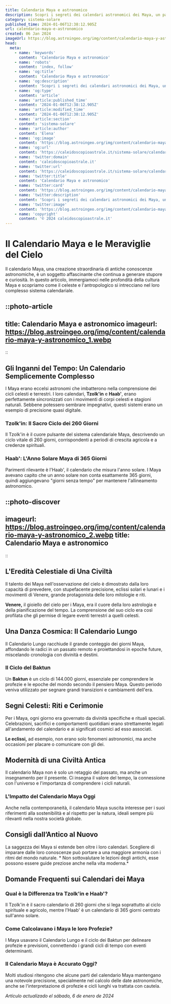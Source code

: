 ```yaml
---
title: Calendario Maya e astronomico
description: Scopri i segreti dei calendari astronomici dei Maya, un patrimonio di sapienza antica. Leggi il nostro articolo per viaggiare nel tempo!
category: sistema-solare
published_time: 2024-01-06T12:38:12.905Z
url: calendario-maya-e-astronomico
created: 06 Jan 2024
imageUrl: https://blog.astroingeo.org/img/content/calendario-maya-y-astronomico_1.webp
head:
  meta:
    - name: 'keywords'
      content: 'Calendario Maya e astronomico'
    - name: 'robots'
      content: 'index, follow'
    - name: 'og:title'
      content: 'Calendario Maya e astronomico'
    - name: 'og:description'
      content: 'Scopri i segreti dei calendari astronomici dei Maya, un patrimonio di sapienza antica. Leggi il nostro articolo per viaggiare nel tempo!'
    - name: 'og:type'
      content: 'article'
    - name: 'article:published_time'
      content: '2024-01-06T12:38:12.905Z'
    - name: 'article:modified_time'
      content: '2024-01-06T12:38:12.905Z'
    - name: 'article:section'
      content: 'sistema-solare'
    - name: 'article:author'
      content: 'Elena'
    - name: 'og:image'
      content: 'https://blog.astroingeo.org/img/content/calendario-maya-y-astronomico_1.webp'
    - name: 'og:url'
      content: 'https://caleidoscopioastrale.it/sistema-solare/calendario-maya-e-astronomico'
    - name: 'twitter:domain'
      content: 'caleidoscopioastrale.it'
    - name: 'twitter:url'
      content: 'https://caleidoscopioastrale.it/sistema-solare/calendario-maya-e-astronomico'
    - name: 'twitter:title'
      content: 'Calendario Maya e astronomico'
    - name: 'twitter:card'
      content: 'https://blog.astroingeo.org/img/content/calendario-maya-y-astronomico_1.webp'
    - name: 'twitter:description'
      content: 'Scopri i segreti dei calendari astronomici dei Maya, un patrimonio di sapienza antica. Leggi il nostro articolo per viaggiare nel tempo!'
    - name: 'twitter:image'
      content: 'https://blog.astroingeo.org/img/content/calendario-maya-y-astronomico_1.webp'
    - name: 'copyright'
      content: '© 2024 caleidoscopioastrale.it'
---
```

# Il Calendario Maya e le Meraviglie del Cielo

Il calendario Maya, una creazione straordinaria di antiche conoscenze astronomiche, è un soggetto affascinante che continua a generare stupore e curiosità. In questo articolo, immergiamoci nelle profondità della cultura Maya e scopriamo come il celeste e l'antropologico si intrecciano nel loro complesso sistema calendariale.

::photo-article
---
title: Calendario Maya e astronomico
imageurl: https://blog.astroingeo.org/img/content/calendario-maya-y-astronomico_1.webp
---
::

## Gli Inganni del Tempo: Un Calendario Semplicemente Complesso
I Maya erano eccelsi astronomi che imbatterono nella comprensione dei cicli celesti e terrestri. I loro calendari, **Tzolk'in** e **Haab'**, erano perfettamente sincronizzati con i movimenti di corpi celesti e stagioni naturali. Sebbene potessero sembrare impegnativi, questi sistemi erano un esempio di precisione quasi digitale.

### Tzolk'in: Il Sacro Ciclo dei 260 Giorni
Il Tzolk'in è il cuore pulsante del sistema calendariale Maya, descrivendo un ciclo vitale di 260 giorni, corrispondenti a periodi di crescita agricola e a credenze spirituali.

### Haab': L'Anno Solare Maya di 365 Giorni
Parimenti rilevante è l'Haab', il calendario che misura l'anno solare. I Maya avevano capito che un anno solare non conta esattamente 365 giorni, quindi aggiungevano "giorni senza tempo" per mantenere l'allineamento astronomico.

::photo-discover
---
imageurl: https://blog.astroingeo.org/img/content/calendario-maya-y-astronomico_2.webp
title: Calendario Maya e astronomico
---
::

## L'Eredità Celestiale di Una Civiltà
Il talento dei Maya nell'osservazione del cielo è dimostrato dalla loro capacità di prevedere, con stupefacente precisione, eclissi solari e lunari e i movimenti di Venere, grande protagonista delle loro mitologie e riti.

**Venere,** il gioiello del cielo per i Maya, era il cuore della loro astrologia e della pianificazione del tempo. La comprensione del suo ciclo era così profilata che gli permise di legare eventi terrestri a quelli celesti.

## Una Danza Cosmica: Il Calendario Lungo
Il Calendario Lungo racchiude il grande conteggio dei giorni Maya, affondando le radici in un passato remoto e proiettandosi in epoche future, miscelando cronologia con divinità e destini.

### Il Ciclo del Baktun
Un **Baktun** è un ciclo di 144.000 giorni, essenziale per comprendere le profezie e le epoche del mondo secondo il pensiero Maya. Questo periodo veniva utilizzato per segnare grandi transizioni e cambiamenti dell'era.

## Segni Celesti: Riti e Cerimonie
Per i Maya, ogni giorno era governato da divinità specifiche e rituali speciali. Celebrazioni, sacrifici e comportamenti quotidiani erano strettamente legati all'andamento del calendario e ai significati cosmici ad esso associati.

**Le eclissi,** ad esempio, non erano solo fenomeni astronomici, ma anche occasioni per placare o comunicare con gli dei. 

## Modernità di una Civiltà Antica

Il calendario Maya non è solo un retaggio del passato, ma anche un insegnamento per il presente. Ci insegna il valore del tempo, la connessione con l'universo e l'importanza di comprendere i cicli naturali.

### L'Impatto del Calendario Maya Oggi
Anche nella contemporaneità, il calendario Maya suscita interesse per i suoi riferimenti alla sostenibilità e al rispetto per la natura, ideali sempre più rilevanti nella nostra società globale.

## Consigli dall’Antico al Nuovo
La saggezza dei Maya si estende ben oltre i loro calendari. Scegliere di imparare dalle loro conoscenze può portare a una maggiore armonia con i ritmi del mondo naturale. * Non sottovalutare le lezioni degli antichi, esse possono essere guide preziose anche nella vita moderna.*

## Domande Frequenti sui Calendari dei Maya

### Qual è la Differenza tra Tzolk'in e Haab'?
Il Tzolk'in è il sacro calendario di 260 giorni che si lega soprattutto al ciclo spirituale e agricolo, mentre l'Haab' è un calendario di 365 giorni centrato sull'anno solare.

### Come Calcolavano i Maya le loro Profezie?
I Maya usavano il Calendario Lungo e il ciclo dei Baktun per delineare profezie e previsioni, connettendo i grandi cicli di tempo con eventi determinanti.

### Il Calendario Maya è Accurato Oggi?
Molti studiosi ritengono che alcune parti del calendario Maya mantengano una notevole precisione, specialmente nel calcolo delle date astronomiche, anche se l'interpretazione di profezie e cicli lunghi va trattata con cautela.

_Artículo actualizado el sábado, 6 de enero de 2024_